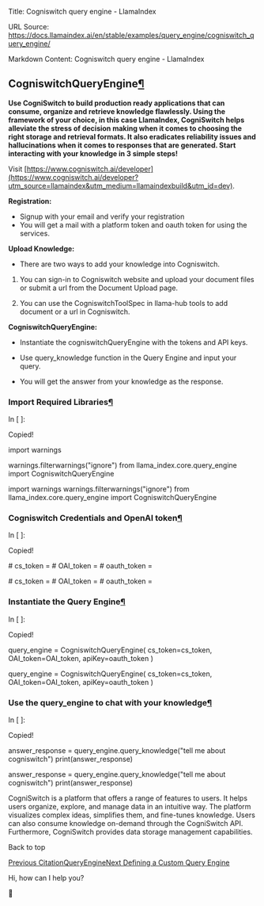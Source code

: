 Title: Cogniswitch query engine - LlamaIndex

URL Source: https://docs.llamaindex.ai/en/stable/examples/query_engine/cogniswitch_query_engine/

Markdown Content:
Cogniswitch query engine - LlamaIndex


       

CogniswitchQueryEngine[¶](https://docs.llamaindex.ai/en/stable/examples/query_engine/cogniswitch_query_engine/#cogniswitchqueryengine)
--------------------------------------------------------------------------------------------------------------------------------------

**Use CogniSwitch to build production ready applications that can consume, organize and retrieve knowledge flawlessly. Using the framework of your choice, in this case LlamaIndex, CogniSwitch helps alleviate the stress of decision making when it comes to choosing the right storage and retrieval formats. It also eradicates reliability issues and hallucinations when it comes to responses that are generated. Start interacting with your knowledge in 3 simple steps!**

Visit [https://www.cogniswitch.ai/developer](https://www.cogniswitch.ai/developer?utm_source=llamaindex&utm_medium=llamaindexbuild&utm_id=dev).

**Registration:**

*   Signup with your email and verify your registration
*   You will get a mail with a platform token and oauth token for using the services.

**Upload Knowledge:**

*   There are two ways to add your knowledge into Cogniswitch.

1.  You can sign-in to Cogniswitch website and upload your document files or submit a url from the Document Upload page.  
    
2.  You can use the CogniswitchToolSpec in llama-hub tools to add document or a url in Cogniswitch.  
    

**CogniswitchQueryEngine:**

*   Instantiate the cogniswitchQueryEngine with the tokens and API keys.
*   Use query\_knowledge function in the Query Engine and input your query.  
    
*   You will get the answer from your knowledge as the response.  
    

### Import Required Libraries[¶](https://docs.llamaindex.ai/en/stable/examples/query_engine/cogniswitch_query_engine/#import-required-libraries)

In \[ \]:

Copied!

import warnings

warnings.filterwarnings("ignore")
from llama\_index.core.query\_engine import CogniswitchQueryEngine

import warnings warnings.filterwarnings("ignore") from llama\_index.core.query\_engine import CogniswitchQueryEngine

### Cogniswitch Credentials and OpenAI token[¶](https://docs.llamaindex.ai/en/stable/examples/query_engine/cogniswitch_query_engine/#cogniswitch-credentials-and-openai-token)

In \[ \]:

Copied!

\# cs\_token = <your cogniswitch platform token>
\# OAI\_token = <your openai token>
\# oauth\_token = <your cogniswitch apikey>

\# cs\_token = \# OAI\_token = \# oauth\_token =

### Instantiate the Query Engine[¶](https://docs.llamaindex.ai/en/stable/examples/query_engine/cogniswitch_query_engine/#instantiate-the-query-engine)

In \[ \]:

Copied!

query\_engine \= CogniswitchQueryEngine(
    cs\_token\=cs\_token, OAI\_token\=OAI\_token, apiKey\=oauth\_token
)

query\_engine = CogniswitchQueryEngine( cs\_token=cs\_token, OAI\_token=OAI\_token, apiKey=oauth\_token )

### Use the query\_engine to chat with your knowledge[¶](https://docs.llamaindex.ai/en/stable/examples/query_engine/cogniswitch_query_engine/#use-the-query_engine-to-chat-with-your-knowledge)

In \[ \]:

Copied!

answer\_response \= query\_engine.query\_knowledge("tell me about cogniswitch")
print(answer\_response)

answer\_response = query\_engine.query\_knowledge("tell me about cogniswitch") print(answer\_response)

CogniSwitch is a platform that offers a range of features to users. It helps users organize, explore, and manage data in an intuitive way. The platform visualizes complex ideas, simplifies them, and fine-tunes knowledge. Users can also consume knowledge on-demand through the CogniSwitch API. Furthermore, CogniSwitch provides data storage management capabilities.

Back to top

[Previous CitationQueryEngine](https://docs.llamaindex.ai/en/stable/examples/query_engine/citation_query_engine/)[Next Defining a Custom Query Engine](https://docs.llamaindex.ai/en/stable/examples/query_engine/custom_query_engine/)

Hi, how can I help you?

🦙
